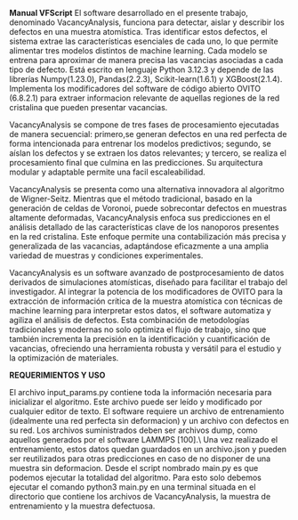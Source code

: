 **Manual VFScript**
El software desarrollado en el presente trabajo, denominado VacancyAnalysis, funciona para detectar, aislar y describir los defectos en una muestra atomística. Tras identificar estos defectos, el sistema extrae las características esenciales de cada uno, lo que permite alimentar tres modelos distintos de machine learning. Cada modelo se entrena para aproximar de manera precisa las vacancias asociadas a cada tipo de defecto. Está escrito en lenguaje Python 3.12.3 y depende de las librerías Numpy(1.23.0), Pandas(2.2.3), Scikit-learn(1.6.1) y XGBoost(2.1.4). Implementa los modificadores del software de código abierto OVITO (6.8.2.1) para extraer informacion relevante de aquellas regiones de la red cristalina que pueden presentar vacancias.


VacancyAnalysis se compone de tres fases de procesamiento ejecutadas de manera secuencial: primero,se generan defectos en una red perfecta de forma intencionada para entrenar los modelos predictivos; segundo, se aíslan los defectos y se extraen los datos relevantes; y tercero, se realiza el procesamiento final que culmina en las predicciones. Su arquitectura modular y adaptable permite una facil escaleabilidad.



VacancyAnalysis se presenta como una alternativa innovadora al algoritmo de Wigner-Seitz. Mientras que el método tradicional, basado en la generación de celdas de Voronoi, puede sobrecontar defectos en muestras altamente deformadas, VacancyAnalysis enfoca sus predicciones en el análisis detallado de las características clave de los nanoporos presentes en la red cristalina. Este enfoque permite una contabilización más precisa y generalizada de las vacancias, adaptándose eficazmente a una amplia variedad de muestras y condiciones experimentales.





VacancyAnalysis es un software avanzado de postprocesamiento de datos derivados de simulaciones atomísticas, diseñado para facilitar el trabajo del investigador. Al integrar la potencia de los modificadores de OVITO para la extracción de información crítica de la muestra atomística con técnicas de machine learning para interpretar estos datos, el software automatiza y agiliza el análisis de defectos. Esta combinación de metodologías tradicionales y modernas no solo optimiza el flujo de trabajo, sino que también incrementa la precisión en la identificación y cuantificación de vacancias, ofreciendo una herramienta robusta y versátil para el estudio y la optimización de materiales.



**REQUERIMIENTOS Y USO**

El archivo input\_params.py contiene toda la información necesaria para inicializar el algoritmo. Este archivo puede ser leído y modificado por cualquier editor de texto. El software requiere
un archivo de entrenamiento (idealmente una red perfecta sin deformacion) y un archivo con defectos en su red. Los archivos suministrados deben ser archivos dump, como aquellos generados por el software LAMMPS [100].\\
Una vez realizado el entrenamiento, estos datos quedan guardados en un archivo.json y pueden ser reutilizados para otras predicciones en caso de no disponer de una muestra sin deformacion.
Desde el script nombrado main.py es que podemos ejecutar la totalidad del algoritmo. Para esto solo debemos ejecutar el comando python3 main.py en una terminal situada en el directorio que contiene los archivos de VacancyAnalysis, la muestra de entrenamiento y la muestra defectuosa.
